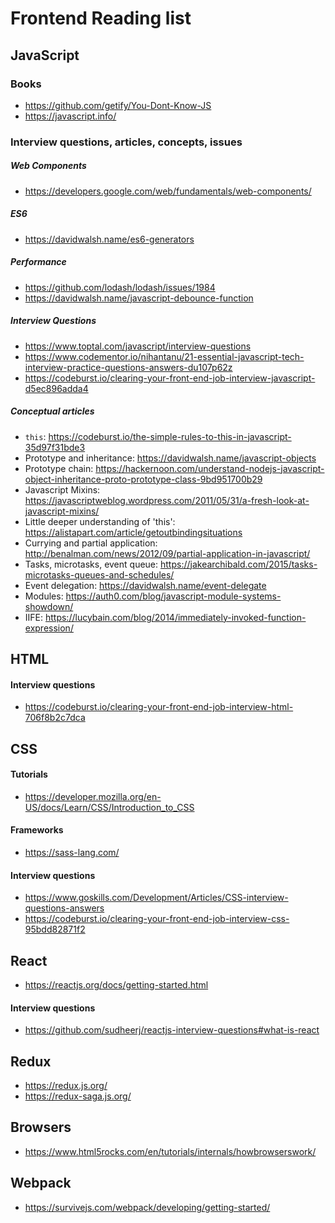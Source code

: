# Frontend Reading list

## JavaScript
### Books
  * https://github.com/getify/You-Dont-Know-JS
  * https://javascript.info/
### Interview questions, articles, concepts, issues
##### Web Components
  * https://developers.google.com/web/fundamentals/web-components/
##### ES6
  * https://davidwalsh.name/es6-generators
##### Performance
  * https://github.com/lodash/lodash/issues/1984
  * https://davidwalsh.name/javascript-debounce-function
##### Interview Questions
  * https://www.toptal.com/javascript/interview-questions
  * https://www.codementor.io/nihantanu/21-essential-javascript-tech-interview-practice-questions-answers-du107p62z
  * https://codeburst.io/clearing-your-front-end-job-interview-javascript-d5ec896adda4
##### Conceptual articles
  * `this`: https://codeburst.io/the-simple-rules-to-this-in-javascript-35d97f31bde3
  * Prototype and inheritance: https://davidwalsh.name/javascript-objects
  * Prototype chain: https://hackernoon.com/understand-nodejs-javascript-object-inheritance-proto-prototype-class-9bd951700b29
  * Javascript Mixins: https://javascriptweblog.wordpress.com/2011/05/31/a-fresh-look-at-javascript-mixins/
  * Little deeper understanding of 'this': https://alistapart.com/article/getoutbindingsituations
  * Currying and partial application: http://benalman.com/news/2012/09/partial-application-in-javascript/
  * Tasks, microtasks, event queue: https://jakearchibald.com/2015/tasks-microtasks-queues-and-schedules/
  * Event delegation: https://davidwalsh.name/event-delegate
  * Modules: https://auth0.com/blog/javascript-module-systems-showdown/
  * IIFE: https://lucybain.com/blog/2014/immediately-invoked-function-expression/
## HTML
#### Interview questions
  * https://codeburst.io/clearing-your-front-end-job-interview-html-706f8b2c7dca
## CSS
#### Tutorials
  * https://developer.mozilla.org/en-US/docs/Learn/CSS/Introduction_to_CSS
#### Frameworks
  * https://sass-lang.com/
#### Interview questions
  * https://www.goskills.com/Development/Articles/CSS-interview-questions-answers
  * https://codeburst.io/clearing-your-front-end-job-interview-css-95bdd82871f2
## React
  * https://reactjs.org/docs/getting-started.html
#### Interview questions
  * https://github.com/sudheerj/reactjs-interview-questions#what-is-react
## Redux
  * https://redux.js.org/
  * https://redux-saga.js.org/
## Browsers
  * https://www.html5rocks.com/en/tutorials/internals/howbrowserswork/
## Webpack
  * https://survivejs.com/webpack/developing/getting-started/
